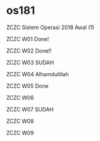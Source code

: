# os181
ZCZC Sistem Operasi 2018 Awal (1)

ZCZC W01 Done!

ZCZC W02 Done!!

ZCZC W03 SUDAH

ZCZC W04 Alhamdulillah

ZCZC W05 Done

ZCZC W06 

ZCZC W07 SUDAH

ZCZC W08 

ZCZC W09
